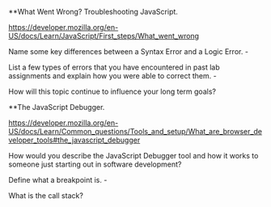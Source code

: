 

**What Went Wrong? Troubleshooting JavaScript.

https://developer.mozilla.org/en-US/docs/Learn/JavaScript/First_steps/What_went_wrong

Name some key differences between a Syntax Error and a Logic Error. -

List a few types of errors that you have encountered in past lab assignments and explain how you were able to correct them. -

How will this topic continue to influence your long term goals?


**The JavaScript Debugger.

https://developer.mozilla.org/en-US/docs/Learn/Common_questions/Tools_and_setup/What_are_browser_developer_tools#the_javascript_debugger

How would you describe the JavaScript Debugger tool and how it works to someone just starting out in software development?

Define what a breakpoint is. -

What is the call stack?
